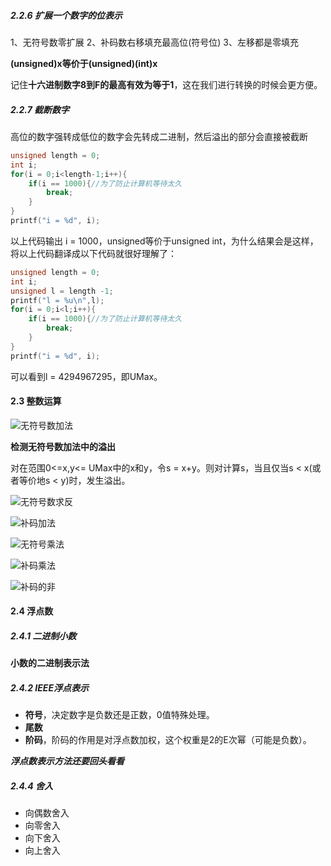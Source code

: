 ##### 2.2.6 扩展一个数字的位表示

1、无符号数零扩展 
2、补码数右移填充最高位(符号位)
3、左移都是零填充  

**(unsigned)x等价于(unsigned)(int)x**

记住**十六进制数字8到F的最高有效为等于1**，这在我们进行转换的时候会更方便。

##### 2.2.7 截断数字  

高位的数字强转成低位的数字会先转成二进制，然后溢出的部分会直接被截断

```C
unsigned length = 0;
int i;
for(i = 0;i<length-1;i++){
    if(i == 1000){//为了防止计算机等待太久
        break;
    }
}
printf("i = %d", i);

```
以上代码输出 i = 1000，unsigned等价于unsigned int，为什么结果会是这样，将以上代码翻译成以下代码就很好理解了：

```C
unsigned length = 0;
int i;
unsigned l = length -1;
printf("l = %u\n",l);
for(i = 0;i<l;i++){
    if(i == 1000){//为了防止计算机等待太久
        break;
    }
}
printf("i = %d", i);
```

可以看到l = 4294967295，即UMax。

#### 2.3 整数运算

![无符号数加法](https://upload-images.jianshu.io/upload_images/1360972-6ce1f9e1e6a1a5bb.png?imageMogr2/auto-orient/strip%7CimageView2/2/w/1240)

**检测无符号数加法中的溢出**

对在范围0<=x,y<= UMax中的x和y，令s = x+y。则对计算s，当且仅当s < x(或者等价地s < y)时，发生溢出。

![无符号数求反](https://upload-images.jianshu.io/upload_images/1360972-9ff6d38fc361e5ec.png?imageMogr2/auto-orient/strip%7CimageView2/2/w/1240)

![补码加法](https://upload-images.jianshu.io/upload_images/1360972-de7063a8558d1fec.png?imageMogr2/auto-orient/strip%7CimageView2/2/w/1240)

![无符号乘法](https://upload-images.jianshu.io/upload_images/1360972-a51f15148b7811a3.png?imageMogr2/auto-orient/strip%7CimageView2/2/w/1240)

![补码乘法](https://upload-images.jianshu.io/upload_images/1360972-a6d8b0be48042cfa.png?imageMogr2/auto-orient/strip%7CimageView2/2/w/1240)

![补码的非](https://upload-images.jianshu.io/upload_images/1360972-2fba1b6417332c30.png?imageMogr2/auto-orient/strip%7CimageView2/2/w/1240)

#### 2.4 浮点数

##### 2.4.1 二进制小数

**小数的二进制表示法**

##### 2.4.2 IEEE浮点表示

- **符号**，决定数字是负数还是正数，0值特殊处理。
- **尾数**
- **阶码**，阶码的作用是对浮点数加权，这个权重是2的E次幂（可能是负数）。

***浮点数表示方法还要回头看看***

##### 2.4.4 舍入

- 向偶数舍入
- 向零舍入
- 向下舍入
- 向上舍入